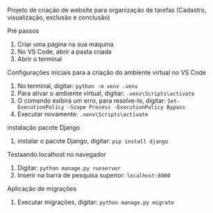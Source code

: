 Projeto de criação de website para organização de tarefas (Cadastro, visualização, exclusão e conclusão)

Pré passos
  1. Criar uma página na sua máquina
  2. No VS Code, abrir a pasta criada
  3. Abrir o terminal

Configurações iniciais para a criação do ambiente virtual no VS Code
  1. No terminal, digitar:
     ```python -m venv .venv```
  2. Para ativar o ambiente virtual, digitar:
     ```.venv\Scripts\activate```
  3. O comando exibirá um erro, para resolve-lo, digitar:
     ```Set-ExecutionPolicy -Scope Process -ExecutionPolicy Bypass```
  4. Executar novamente:
     ```.venv\Scripts\activate```

instalação pacote Django
  1. instalar o pacote Django, digitar:
     ```pip install django```

Testaando localhost no navegador
  1. Digitar:
     ```python manage.py runserver```
  3. Inserir na barra de pesquisa superior:
     ```localhost:8000```

Aplicação de migrações
  1. Executar migrações, digitar:
     ```python manage.py migrate```









